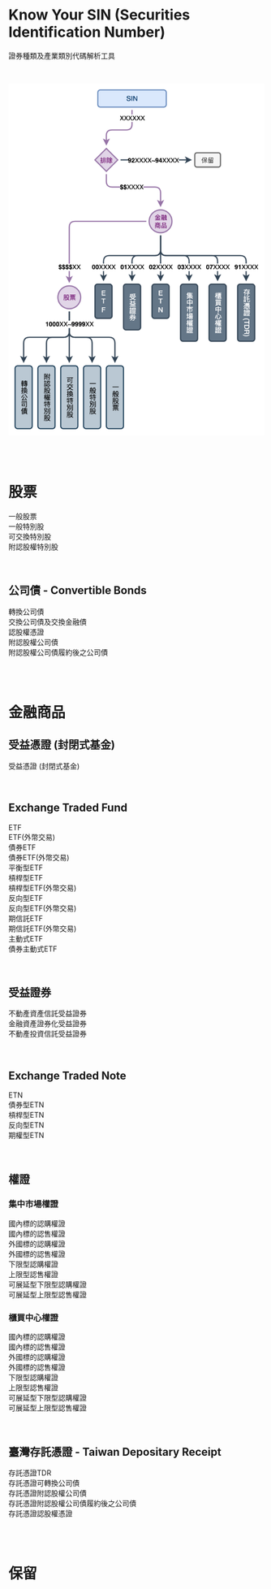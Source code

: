 # Know Your SIN (Securities Identification Number)
證券種類及產業類別代碼解析工具

<br>

![分類表](docs/TSIN.png)

<br><br>

# 股票
一般股票  
一般特別股  
可交換特別股  
附認股權特別股  

<br>

## 公司債 - Convertible Bonds
轉換公司債  
交換公司債及交換金融債  
認股權憑證  
附認股權公司債  
附認股權公司債履約後之公司債  

<br><br>

# 金融商品

## 受益憑證 (封閉式基金)
受益憑證 (封閉式基金)  

<br>

## Exchange Traded Fund
ETF  
ETF(外幣交易)  
債券ETF  
債券ETF(外幣交易)  
平衡型ETF  
槓桿型ETF  
槓桿型ETF(外幣交易)  
反向型ETF  
反向型ETF(外幣交易)  
期信託ETF  
期信託ETF(外幣交易)  
主動式ETF  
債券主動式ETF  

<br>

## 受益證券
不動產資產信託受益證券  
金融資產證券化受益證券  
不動產投資信託受益證券  

<br>

## Exchange Traded Note
ETN  
債券型ETN  
槓桿型ETN  
反向型ETN  
期權型ETN  

<br>

## 權證
### 集中市場權證
國內標的認購權證  
國內標的認售權證  
外國標的認購權證  
外國標的認售權證  
下限型認購權證  
上限型認售權證  
可展延型下限型認購權證  
可展延型上限型認售權證  

### 櫃買中心權證
國內標的認購權證  
國內標的認售權證  
外國標的認購權證  
外國標的認售權證  
下限型認購權證  
上限型認售權證  
可展延型下限型認購權證  
可展延型上限型認售權證  

<br>

## 臺灣存託憑證 - Taiwan Depositary Receipt
存託憑證TDR  
存託憑證可轉換公司債  
存託憑證附認股權公司債  
存託憑證附認股權公司債履約後之公司債  
存託憑證認股權憑證  

<br><br>

# 保留

